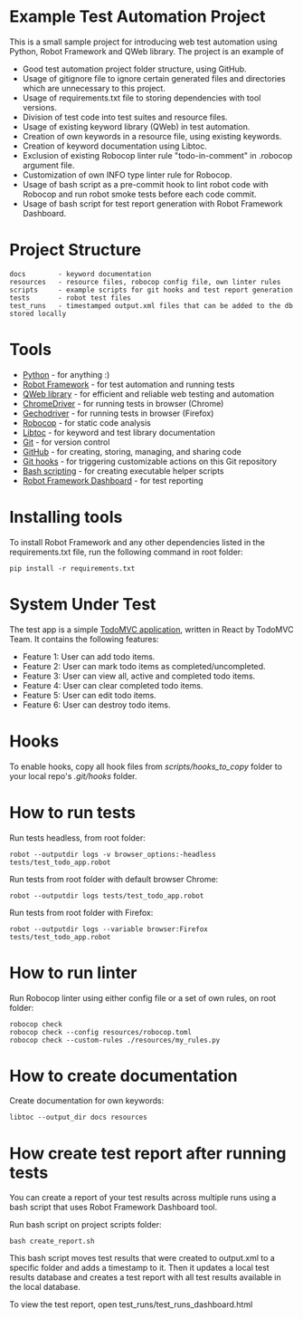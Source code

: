# Example Test Automation Project

This is a small sample project for introducing web test automation using Python, Robot Framework and QWeb library. The project is an example of

- Good test automation project folder structure, using GitHub.
- Usage of gitignore file to ignore certain generated files and directories which are unnecessary to this project.
- Usage of requirements.txt file to storing dependencies with tool versions.
- Division of test code into test suites and resource files.
- Usage of existing keyword library (QWeb) in test automation.
- Creation of own keywords in a resource file, using existing keywords.
- Creation of keyword documentation using Libtoc.
- Exclusion of existing Robocop linter rule "todo-in-comment" in .robocop argument file.
- Customization of own INFO type linter rule for Robocop.
- Usage of bash script as a pre-commit hook to lint robot code with Robocop and run robot smoke tests before each code commit.
- Usage of bash script for test report generation with Robot Framework Dashboard.

# Project Structure

```
docs        - keyword documentation
resources   - resource files, robocop config file, own linter rules
scripts     - example scripts for git hooks and test report generation
tests       - robot test files
test_runs   - timestamped output.xml files that can be added to the db stored locally
```

# Tools

- [Python](https://www.python.org/) - for anything :)
- [Robot Framework](https://robotframework.org/) - for test automation and running tests
- [QWeb library](https://github.com/qentinelqi/qweb) - for efficient and reliable web testing and automation
- [ChromeDriver](https://googlechromelabs.github.io/chrome-for-testing/) - for running tests in browser (Chrome)
- [Gechodriver](https://github.com/mozilla/geckodriver/releases) - for running tests in browser (Firefox)
- [Robocop](https://robocop.readthedocs.io/en/stable/) - for static code analysis
- [Libtoc](https://github.com/amochin/robotframework-libtoc) - for keyword and test library documentation
- [Git](https://git-scm.com/) - for version control
- [GitHub](https://github.com/) - for creating, storing, managing, and sharing code
- [Git hooks](https://www.atlassian.com/git/tutorials/git-hooks) - for triggering customizable actions on this Git repository
- [Bash scripting](https://www.datacamp.com/tutorial/how-to-write-bash-script-tutorial) - for creating executable helper scripts
- [Robot Framework Dashboard](https://github.com/timdegroot1996/robotframework-dashboard) - for test reporting

# Installing tools

To install Robot Framework and any other dependencies listed in the requirements.txt file,
run the following command in root folder:

```
pip install -r requirements.txt
```

# System Under Test

The test app is a simple [TodoMVC application](https://todomvc.com/examples/react/dist/), written in React by TodoMVC Team. It contains the following features:

- Feature 1: User can add todo items.
- Feature 2: User can mark todo items as completed/uncompleted.
- Feature 3: User can view all, active and completed todo items.
- Feature 4: User can clear completed todo items.
- Feature 5: User can edit todo items.
- Feature 6: User can destroy todo items.

# Hooks

To enable hooks, copy all hook files from _scripts/hooks_to_copy_ folder to your local repo's _.git/hooks_ folder.

# How to run tests

Run tests headless, from root folder: 

```
robot --outputdir logs -v browser_options:-headless tests/test_todo_app.robot
```

Run tests from root folder with default browser Chrome:

```
robot --outputdir logs tests/test_todo_app.robot
```

Run tests from root folder with Firefox:
```
robot --outputdir logs --variable browser:Firefox tests/test_todo_app.robot
```

# How to run linter

Run Robocop linter using either config file or a set of own rules, on root folder:

```
robocop check
robocop check --config resources/robocop.toml
robocop check --custom-rules ./resources/my_rules.py
```

# How to create documentation

Create documentation for own keywords:

```
libtoc --output_dir docs resources
```

# How create test report after running tests

You can create a report of your test results across multiple runs using a bash script that uses Robot Framework Dashboard tool.

Run bash script on project scripts folder:
```
bash create_report.sh
``` 

This bash script moves test results that were created to output.xml to a specific folder and adds a timestamp to it. Then it updates a local test results database and creates a test report with all test results available in the local database.

To view the test report, open test_runs/test_runs_dashboard.html